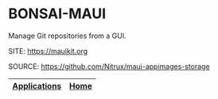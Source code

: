 # BONSAI-MAUI
 
 Manage Git repositories from a GUI.
 
 SITE: https://mauikit.org
 
 SOURCE: https://github.com/Nitrux/maui-appimages-storage

 | [Applications](https://portable-linux-apps.github.io/apps.html) | [Home](https://portable-linux-apps.github.io)
 | --- | --- |
